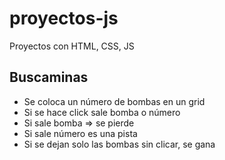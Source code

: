 # proyectos-js
Proyectos con HTML, CSS, JS

## Buscaminas

- Se coloca un número de bombas en un grid
- Si se hace click sale bomba o número
- Si sale bomba => se pierde
- Si sale número es una pista
- Si se dejan solo las bombas sin clicar, se gana

